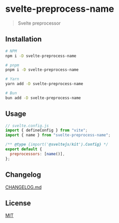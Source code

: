 # svelte-preprocess-name

> Svelte preprocessor

## Installation

```bash
# NPM
npm i -D svelte-preprocess-name

# pnpm
pnpm i -D svelte-preprocess-name

# Yarn
yarn add -D svelte-preprocess-name

# Bun
bun add -D svelte-preprocess-name
```

## Usage

```js
// svelte.config.js
import { defineConfig } from "vite";
import { name } from "svelte-preprocess-name";

/** @type {import('@sveltejs/kit').Config} */
export default {
  preprocessors: [name()],
};
```

## Changelog

[CHANGELOG.md](CHANGELOG.md)

## License

[MIT](LICENSE)
